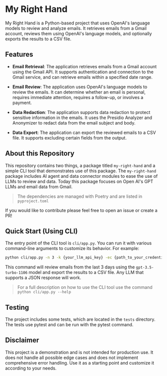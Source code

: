 # My Right Hand

My Right Hand is a Python-based project that uses OpenAI's language models to review and analyze emails. It retrieves emails from a Gmail account, reviews them using OpenAI's language models, and optionally exports the results to a CSV file.

## Features

- **Email Retrieval**: The application retrieves emails from a Gmail account using the Gmail API. It supports authentication and connection to the Gmail service, and can retrieve emails within a specified date range.

- **Email Review**: The application uses OpenAI's language models to review the emails. It can determine whether an email is personal, requires immediate attention, requires a follow-up, or involves a payment.

- **Data Redaction**: The application supports data redaction to protect sensitive information in the emails. It uses the Presidio Analyzer and Anonymizer to redact data from the email subject and body.

- **Data Export**: The application can export the reviewed emails to a CSV file. It supports excluding certain fields from the output.

## About this Repository

This repository contains two things, a package titled `my-right-hand` and a simple CLI tool that demonstrates use of this package. The `my-right-hand` package includes AI agent and data connector modules to ease the use of LLMs to review and data. Today this package focuses on Open AI's GPT LLMs and email data from Gmail. 

> The dependencies are managed with Poetry and are listed in `pyproject.toml`

If you would like to contribute please feel free to open an issue or create a PR!

## Quick Start (Using CLI)

The entry point of the CLI tool is `cli/app.py`. You can run it with various command-line arguments to customize its behavior. For example:

```bash
python cli/app.py -n 3 -k {your_llm_api_key} -ec {path_to_your_credentials.json} --csv
```

This command will review emails from the last 3 days using the `gpt-3.5-turbo-1106` model and export the results to a CSV file. Any LLM that supports a JSON response will work.

> For a full description on how to use the CLI tool use the command `python cli/app.py --help`

## Testing

The project includes some tests, which are located in the `tests` directory. The tests use pytest and can be run with the pytest command.

## Disclaimer

This project is a demonstration and is not intended for production use. It does not handle all possible edge cases and does not implement comprehensive error handling. Use it as a starting point and customize it according to your needs.
